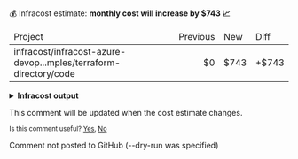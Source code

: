 
💰 Infracost estimate: **monthly cost will increase by $743 📈**
<table>
  <thead>
    <td>Project</td>
    <td>Previous</td>
    <td>New</td>
    <td>Diff</td>
  </thead>
  <tbody>
    <tr>
      <td>infracost/infracost-azure-devop...mples/terraform-directory/code</td>
      <td align="right">$0</td>
      <td align="right">$743</td>
      <td>+$743</td>
    </tr>
  </tbody>
</table>

<details>
<summary><strong>Infracost output</strong></summary>

```
Project: infracost/infracost-azure-devops/examples/terraform-directory/code

+ aws_instance.web_app
  +$743

    + Instance usage (Linux/UNIX, on-demand, m5.4xlarge)
      +$561

    + root_block_device
    
        + Storage (general purpose SSD, gp2)
          +$5.00

    + ebs_block_device[0]
    
        + Storage (provisioned IOPS SSD, io1)
          +$125
    
        + Provisioned IOPS
          +$52.00

+ aws_lambda_function.hello_world
  Monthly cost depends on usage

    + Requests
      Monthly cost depends on usage
        +$0.20 per 1M requests

    + Duration
      Monthly cost depends on usage
        +$0.0000166667 per GB-seconds

Monthly cost change for infracost/infracost-azure-devops/examples/terraform-directory/code
Amount:  +$743 ($0.00 → $743)

──────────────────────────────────
Key: ~ changed, + added, - removed

2 cloud resources were detected:
∙ 2 were estimated, all of which include usage-based costs, see https://infracost.io/usage-file
```
</details>

This comment will be updated when the cost estimate changes.

<sub>
  Is this comment useful? <a href="https://www.infracost.io/feedback/submit/?value=yes" rel="noopener noreferrer" target="_blank">Yes</a>, <a href="https://www.infracost.io/feedback/submit/?value=no" rel="noopener noreferrer" target="_blank">No</a>
</sub>

Comment not posted to GitHub (--dry-run was specified)

